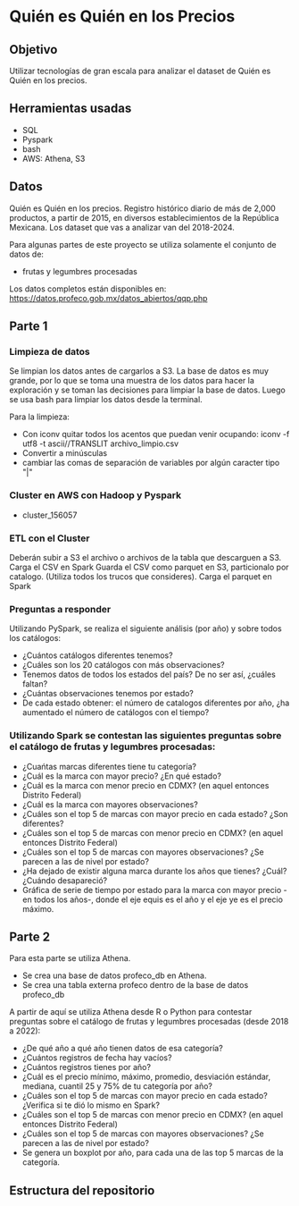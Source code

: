 # Quién es Quién en los Precios
## Objetivo
Utilizar tecnologías de gran escala para analizar el dataset de Quién es Quién en los precios. 

## Herramientas usadas
- SQL
- Pyspark
- bash
- AWS: Athena, S3

## Datos
Quién es Quién en los precios. Registro histórico diario de más de 2,000 productos, a partir de 2015, en diversos establecimientos de la República Mexicana. Los dataset que vas a analizar van del 2018-2024.

Para algunas partes de este proyecto se utiliza solamente el conjunto de datos de:
- frutas y legumbres procesadas

Los datos completos están disponibles en: https://datos.profeco.gob.mx/datos_abiertos/qqp.php

## Parte 1
### Limpieza de datos
Se limpian los datos antes de cargarlos a S3. La base de datos es muy grande, por lo que se toma una muestra de los datos para hacer la exploración y se toman las decisiones para limpiar la base de datos. Luego se usa bash para limpiar los datos desde la terminal.

Para la limpieza:
- Con iconv quitar todos los acentos que puedan venir ocupando: iconv -f utf8 -t ascii//TRANSLIT archivo_limpio.csv
- Convertir a minúsculas
- cambiar las comas de separación de variables por algún caracter tipo "|" 

### Cluster en AWS con Hadoop y Pyspark
- cluster_156057

### ETL con el Cluster
Deberán subir a S3 el archivo o archivos de la tabla que descarguen a S3.
Carga el CSV en Spark
Guarda el CSV como parquet en S3, particionalo por catalogo. (Utiliza todos los trucos que consideres).
Carga el parquet en Spark

### Preguntas a responder
Utilizando PySpark, se realiza el siguiente análisis (por año) y sobre todos los catálogos:
- ¿Cuántos catálogos diferentes tenemos?
- ¿Cuáles son los 20 catálogos con más observaciones?
- Tenemos datos de todos los estados del país? De no ser así, ¿cuáles faltan?
- ¿Cuántas observaciones tenemos por estado?
- De cada estado obtener: el número de catalogos diferentes por año, ¿ha aumentado el número de catálogos con el tiempo?

### Utilizando Spark se contestan las siguientes preguntas sobre el catálogo de frutas y legumbres procesadas:
- ¿Cuańtas marcas diferentes tiene tu categoría?
- ¿Cuál es la marca con mayor precio? ¿En qué estado?
- ¿Cuál es la marca con menor precio en CDMX? (en aquel entonces Distrito Federal)
- ¿Cuál es la marca con mayores observaciones?
- ¿Cuáles son el top 5 de marcas con mayor precio en cada estado? ¿Son diferentes?
- ¿Cuáles son el top 5 de marcas con menor precio en CDMX? (en aquel entonces Distrito Federal)
- ¿Cuáles son el top 5 de marcas con mayores observaciones? ¿Se parecen a las de nivel por estado?
- ¿Ha dejado de existir alguna marca durante los años que tienes? ¿Cuál? ¿Cuándo desapareció?
- Gráfica de serie de tiempo por estado para la marca con mayor precio -en todos los años-, donde el eje equis es el año y el eje ye es el precio máximo.


## Parte 2
Para esta parte se utiliza Athena. 
- Se crea una base de datos profeco_db en Athena.
- Se crea una tabla externa profeco dentro de la base de datos profeco_db

A partir de aquí se utiliza Athena desde R o Python para contestar preguntas sobre el catálogo de frutas y legumbres procesadas (desde 2018 a 2022):
- ¿De qué año a qué año tienen datos de esa categoría?
- ¿Cuántos registros de fecha hay vacíos?
- ¿Cuántos registros tienes por año?
- ¿Cuál es el precio mínimo, máximo, promedio, desviación estándar, mediana, cuantil 25 y 75% de tu categoría por año?
- ¿Cuáles son el top 5 de marcas con mayor precio en cada estado? ¿Verifica si te dió lo mismo en Spark?
- ¿Cuáles son el top 5 de marcas con menor precio en CDMX? (en aquel entonces Distrito Federal)
- ¿Cuáles son el top 5 de marcas con mayores observaciones? ¿Se parecen a las de nivel por estado?
- Se genera un boxplot por año, para cada una de las top 5 marcas de la categoría.


## Estructura del repositorio
